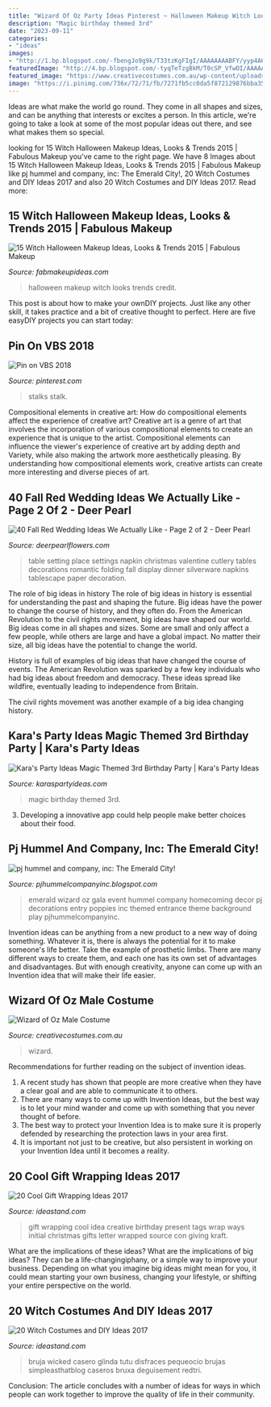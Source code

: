 ```yaml
---
title: "Wizard Of Oz Party Ideas Pinterest ~ Halloween Makeup Witch Looks Trends Credit"
description: "Magic birthday themed 3rd"
date: "2023-09-11"
categories:
- "ideas"
images:
- "http://1.bp.blogspot.com/-fbengJo9g9k/T33tzKgFIgI/AAAAAAAABFY/yyp4A6DMaMI/s1600/oz2.jpg"
featuredImage: "http://4.bp.blogspot.com/-tyqTeTzgBkM/T0cSP_VfwOI/AAAAAAAAH7c/N_a-6XtM0Ts/s1600/6764957525_de161244aa_b.jpg"
featured_image: "https://www.creativecostumes.com.au/wp-content/uploads/2017/03/wizard-of-oz-420x560.jpg"
image: "https://i.pinimg.com/736x/72/71/fb/7271fb5cc0da5f872129876bba35dd2c--corn-stalks-crafts.jpg"
---
```



Ideas are what make the world go round. They come in all shapes and sizes, and can be anything that interests or excites a person. In this article, we're going to take a look at some of the most popular ideas out there, and see what makes them so special.

	

		
looking for 15 Witch Halloween Makeup Ideas, Looks &amp; Trends 2015 | Fabulous Makeup you've came to the right page. We have 8 Images about 15 Witch Halloween Makeup Ideas, Looks &amp; Trends 2015 | Fabulous Makeup like pj hummel and company, inc: The Emerald City!, 20 Witch Costumes and DIY Ideas 2017 and also 20 Witch Costumes and DIY Ideas 2017. Read more:
		
    
## 15 Witch Halloween Makeup Ideas, Looks &amp; Trends 2015 | Fabulous Makeup

<img loading=lazy src="http://fabmakeupideas.com/wp-content/uploads/2015/10/15-Witch-Halloween-Makeup-Ideas-Looks-Trends-2015-12.jpg" onerror="this.onerror=null;this.src='https://tse3.mm.bing.net/th?id=OIP.Y9B6t0zYfY3zIWpNhr_JZgHaLH&amp;pid=15.1';" alt="15 Witch Halloween Makeup Ideas, Looks &amp; Trends 2015 | Fabulous Makeup">

_Source: fabmakeupideas.com_

>halloween makeup witch looks trends credit. 

	

This post is about how to make your ownDIY projects. Just like any other skill, it takes practice and a bit of creative thought to perfect. Here are five easyDIY projects you can start today: 

    
## Pin On VBS 2018

<img loading=lazy src="https://i.pinimg.com/736x/72/71/fb/7271fb5cc0da5f872129876bba35dd2c--corn-stalks-crafts.jpg" onerror="this.onerror=null;this.src='https://tse2.mm.bing.net/th?id=OIP.MXukoCL2BrVF0q0Z_93A1wHaNK&amp;pid=15.1';" alt="Pin on VBS 2018">

_Source: pinterest.com_

>stalks stalk. 

	

Compositional elements in creative art: How do compositional elements affect the experience of creative art?
Creative art is a genre of art that involves the incorporation of various compositional elements to create an experience that is unique to the artist. Compositional elements can influence the viewer's experience of creative art by adding depth and Variety, while also making the artwork more aesthetically pleasing. By understanding how compositional elements work, creative artists can create more interesting and diverse pieces of art.

    
## 40 Fall Red Wedding Ideas We Actually Like - Page 2 Of 2 - Deer Pearl

<img loading=lazy src="https://www.deerpearlflowers.com/wp-content/uploads/2016/08/paper-napkin-folding-ideas.jpg" onerror="this.onerror=null;this.src='https://tse1.mm.bing.net/th?id=OIP.B1oGB6T7f-Y7xDDgPe6rxQHaLI&amp;pid=15.1';" alt="40 Fall Red Wedding Ideas We Actually Like - Page 2 of 2 - Deer Pearl">

_Source: deerpearlflowers.com_

>table setting place settings napkin christmas valentine cutlery tables decorations romantic folding fall display dinner silverware napkins tablescape paper decoration. 

	

The role of big ideas in history
The role of big ideas in history is essential for understanding the past and shaping the future. Big ideas have the power to change the course of history, and they often do. From the American Revolution to the civil rights movement, big ideas have shaped our world.
Big ideas come in all shapes and sizes. Some are small and only affect a few people, while others are large and have a global impact. No matter their size, all big ideas have the potential to change the world.

History is full of examples of big ideas that have changed the course of events. The American Revolution was sparked by a few key individuals who had big ideas about freedom and democracy. These ideas spread like wildfire, eventually leading to independence from Britain.

The civil rights movement was another example of a big idea changing history.

    
## Kara&#039;s Party Ideas Magic Themed 3rd Birthday Party | Kara&#039;s Party Ideas

<img loading=lazy src="http://4.bp.blogspot.com/-tyqTeTzgBkM/T0cSP_VfwOI/AAAAAAAAH7c/N_a-6XtM0Ts/s1600/6764957525_de161244aa_b.jpg" onerror="this.onerror=null;this.src='https://tse1.mm.bing.net/th?id=OIP.C7XCvBqB7EJ0f2QcVIJEYAHaLG&amp;pid=15.1';" alt="Kara&#039;s Party Ideas Magic Themed 3rd Birthday Party | Kara&#039;s Party Ideas">

_Source: karaspartyideas.com_

>magic birthday themed 3rd. 

	

3. Developing a innovative app could help people make better choices about their food.

    
## Pj Hummel And Company, Inc: The Emerald City!

<img loading=lazy src="http://1.bp.blogspot.com/-fbengJo9g9k/T33tzKgFIgI/AAAAAAAABFY/yyp4A6DMaMI/s1600/oz2.jpg" onerror="this.onerror=null;this.src='https://tse4.mm.bing.net/th?id=OIP.KVm645t9A0lz5KQ-MguuxQHaE6&amp;pid=15.1';" alt="pj hummel and company, inc: The Emerald City!">

_Source: pjhummelcompanyinc.blogspot.com_

>emerald wizard oz gala event hummel company homecoming decor pj decorations entry poppies inc themed entrance theme background play pjhummelcompanyinc. 

	

Invention ideas can be anything from a new product to a new way of doing something. Whatever it is, there is always the potential for it to make someone's life better. Take the example of prosthetic limbs. There are many different ways to create them, and each one has its own set of advantages and disadvantages. But with enough creativity, anyone can come up with an Invention idea that will make their life easier.

    
## Wizard Of Oz Male Costume

<img loading=lazy src="https://www.creativecostumes.com.au/wp-content/uploads/2017/03/wizard-of-oz-420x560.jpg" onerror="this.onerror=null;this.src='https://tse2.mm.bing.net/th?id=OIP.xHmU2IpNbgGT5fWWINpflgAAAA&amp;pid=15.1';" alt="Wizard of Oz Male Costume">

_Source: creativecostumes.com.au_

>wizard. 

	

Recommendations for further reading on the subject of invention ideas.
1. A recent study has shown that people are more creative when they have a clear goal and are able to communicate it to others.
2. There are many ways to come up with Invention Ideas, but the best way is to let your mind wander and come up with something that you never thought of before. 
3. The best way to protect your Invention Idea is to make sure it is properly defended by researching the protection laws in your area first. 
4. It is important not just to be creative, but also persistent in working on your Invention Idea until it becomes a reality.

    
## 20 Cool Gift Wrapping Ideas 2017

<img loading=lazy src="http://ideastand.com/wp-content/uploads/2014/10/gift-wrapping-ideas/3-cool-gift-wrapping-ideas.jpg" onerror="this.onerror=null;this.src='https://tse2.mm.bing.net/th?id=OIP.IumchR58nq-vAcfGyDOSDAHaJ4&amp;pid=15.1';" alt="20 Cool Gift Wrapping Ideas 2017">

_Source: ideastand.com_

>gift wrapping cool idea creative birthday present tags wrap ways initial christmas gifts letter wrapped source con giving kraft. 

	

What are the implications of these ideas?
What are the implications of big ideas? They can be a life-changingiphany, or a simple way to improve your business. Depending on what you imagine big ideas might mean for you, it could mean starting your own business, changing your lifestyle, or shifting your entire perspective on the world.

    
## 20 Witch Costumes And DIY Ideas 2017

<img loading=lazy src="https://ideastand.com/wp-content/uploads/2017/09/witch-costume-diy/13-witch-costume-diy-ideas-tutorials.jpg" onerror="this.onerror=null;this.src='https://tse4.mm.bing.net/th?id=OIP.NZAW1kdmDhBzbrVwatPlXQHaLH&amp;pid=15.1';" alt="20 Witch Costumes and DIY Ideas 2017">

_Source: ideastand.com_

>bruja wicked casero glinda tutu disfraces pequeocio brujas simpleasthatblog caseros bruxa deguisement redtri. 

	

Conclusion:
The article concludes with a number of ideas for ways in which people can work together to improve the quality of life in their community.

